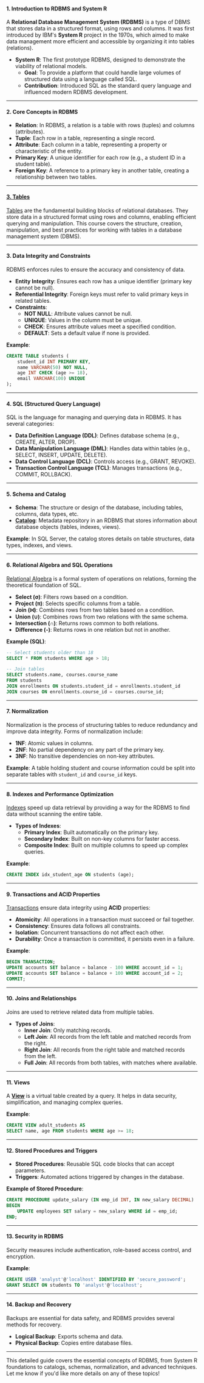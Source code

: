 #### 1. **Introduction to RDBMS and System R**

A **Relational Database Management System (RDBMS)** is a type of DBMS that stores data in a structured format, using rows and columns. It was first introduced by IBM's **System R** project in the 1970s, which aimed to make data management more efficient and accessible by organizing it into tables (relations).

- **System R**: The first prototype RDBMS, designed to demonstrate the viability of relational models.
  - **Goal**: To provide a platform that could handle large volumes of structured data using a language called SQL.
  - **Contribution**: Introduced SQL as the standard query language and influenced modern RDBMS development.

---

#### 2. **Core Concepts in RDBMS**

   - **Relation**: In RDBMS, a relation is a table with rows (tuples) and columns (attributes).
   - **Tuple**: Each row in a table, representing a single record.
   - **Attribute**: Each column in a table, representing a property or characteristic of the entity.
   - **Primary Key**: A unique identifier for each row (e.g., a student ID in a student table).
   - **Foreign Key**: A reference to a primary key in another table, creating a relationship between two tables.

---

#### [3. Tables](tables.md)

[Tables](tables.md) are the fundamental building blocks of relational databases. They store data in a structured format using rows and columns, enabling efficient querying and manipulation. This course covers the structure, creation, manipulation, and best practices for working with tables in a database management system (DBMS).

---

#### 3. **Data Integrity and Constraints**

RDBMS enforces rules to ensure the accuracy and consistency of data.

- **Entity Integrity**: Ensures each row has a unique identifier (primary key cannot be null).
- **Referential Integrity**: Foreign keys must refer to valid primary keys in related tables.
- **Constraints**:
  - **NOT NULL**: Attribute values cannot be null.
  - **UNIQUE**: Values in the column must be unique.
  - **CHECK**: Ensures attribute values meet a specified condition.
  - **DEFAULT**: Sets a default value if none is provided.

**Example**:

```sql
CREATE TABLE students (
    student_id INT PRIMARY KEY,
    name VARCHAR(50) NOT NULL,
    age INT CHECK (age >= 18),
    email VARCHAR(100) UNIQUE
);
```

---

#### 4. **SQL (Structured Query Language)**

SQL is the language for managing and querying data in RDBMS. It has several categories:

- **Data Definition Language (DDL)**: Defines database schema (e.g., CREATE, ALTER, DROP).
- **Data Manipulation Language (DML)**: Handles data within tables (e.g., SELECT, INSERT, UPDATE, DELETE).
- **Data Control Language (DCL)**: Controls access (e.g., GRANT, REVOKE).
- **Transaction Control Language (TCL)**: Manages transactions (e.g., COMMIT, ROLLBACK).

---

#### 5. **Schema and Catalog**

- **Schema**: The structure or design of the database, including tables, columns, data types, etc.
- [**Catalog**](Catalogs.md): Metadata repository in an RDBMS that stores information about database objects (tables, indexes, views).

**Example**: In SQL Server, the catalog stores details on table structures, data types, indexes, and views.

---

#### 6. **Relational Algebra and SQL Operations**

[Relational Algebra](SQL%20Operations.md) is a formal system of operations on relations, forming the theoretical foundation of SQL.

- **Select (σ)**: Filters rows based on a condition.
- **Project (π)**: Selects specific columns from a table.
- **Join (⨝)**: Combines rows from two tables based on a condition.
- **Union (∪)**: Combines rows from two relations with the same schema.
- **Intersection (∩)**: Returns rows common to both relations.
- **Difference (-)**: Returns rows in one relation but not in another.

**Example (SQL)**:

```sql
-- Select students older than 18
SELECT * FROM students WHERE age > 18;

-- Join tables
SELECT students.name, courses.course_name
FROM students
JOIN enrollments ON students.student_id = enrollments.student_id
JOIN courses ON enrollments.course_id = courses.course_id;
```

---

#### 7. **Normalization**

Normalization is the process of structuring tables to reduce redundancy and improve data integrity. Forms of normalization include:

- **1NF**: Atomic values in columns.
- **2NF**: No partial dependency on any part of the primary key.
- **3NF**: No transitive dependencies on non-key attributes.

**Example**: A table holding student and course information could be split into separate tables with `student_id` and `course_id` keys.

---

#### 8. **Indexes and Performance Optimization**

[Indexes](Indexes.md) speed up data retrieval by providing a way for the RDBMS to find data without scanning the entire table.

- **Types of Indexes**:
  - **Primary Index**: Built automatically on the primary key.
  - **Secondary Index**: Built on non-key columns for faster access.
  - **Composite Index**: Built on multiple columns to speed up complex queries.

**Example**:

```sql
CREATE INDEX idx_student_age ON students (age);
```

---

#### 9. **Transactions and ACID Properties**

[Transactions](Transactions.md) ensure data integrity using **ACID** properties:

- **Atomicity**: All operations in a transaction must succeed or fail together.
- **Consistency**: Ensures data follows all constraints.
- **Isolation**: Concurrent transactions do not affect each other.
- **Durability**: Once a transaction is committed, it persists even in a failure.

**Example**:

```sql
BEGIN TRANSACTION;
UPDATE accounts SET balance = balance - 100 WHERE account_id = 1;
UPDATE accounts SET balance = balance + 100 WHERE account_id = 2;
COMMIT;
```

---

#### 10. **Joins and Relationships**

Joins are used to retrieve related data from multiple tables.

- **Types of Joins**:
  - **Inner Join**: Only matching records.
  - **Left Join**: All records from the left table and matched records from the right.
  - **Right Join**: All records from the right table and matched records from the left.
  - **Full Join**: All records from both tables, with matches where available.

---

#### 11. **Views**

A [**View**](views.md) is a virtual table created by a query. It helps in data security, simplification, and managing complex queries.

**Example**:

```sql
CREATE VIEW adult_students AS
SELECT name, age FROM students WHERE age >= 18;
```

---

#### 12. **Stored Procedures and Triggers**

- **Stored Procedures**: Reusable SQL code blocks that can accept parameters.
- **Triggers**: Automated actions triggered by changes in the database.

**Example of Stored Procedure**:

```sql
CREATE PROCEDURE update_salary (IN emp_id INT, IN new_salary DECIMAL)
BEGIN
    UPDATE employees SET salary = new_salary WHERE id = emp_id;
END;
```

---

#### 13. **Security in RDBMS**

Security measures include authentication, role-based access control, and encryption.

**Example**:

```sql
CREATE USER 'analyst'@'localhost' IDENTIFIED BY 'secure_password';
GRANT SELECT ON students TO 'analyst'@'localhost';
```

---

#### 14. **Backup and Recovery**

Backups are essential for data safety, and RDBMS provides several methods for recovery.

- **Logical Backup**: Exports schema and data.
- **Physical Backup**: Copies entire database files.

---

This detailed guide covers the essential concepts of RDBMS, from System R foundations to catalogs, schemas, normalization, and advanced techniques. Let me know if you'd like more details on any of these topics!